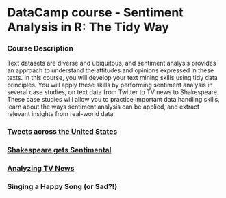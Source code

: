 # DataCamp course - Sentiment Analysis in R: The Tidy Way

### Course Description
Text datasets are diverse and ubiquitous, and sentiment analysis provides an approach to understand the attitudes and opinions expressed in these texts. In this course, you will develop your text mining skills using tidy data principles. You will apply these skills by performing sentiment analysis in several case studies, on text data from Twitter to TV news to Shakespeare. These case studies will allow you to practice important data handling skills, learn about the ways sentiment analysis can be applied, and extract relevant insights from real-world data.

### [Tweets across the United States](tweets.md)  

### [Shakespeare gets Sentimental](shakespeare.md)  

### [Analyzing TV News](tv_news.md)

### Singing a Happy Song (or Sad?!)


